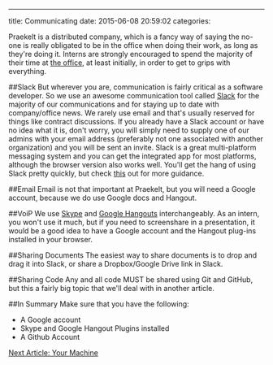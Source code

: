 ---
title: Communicating
date:   2015-06-08 20:59:02
categories:


Praekelt is a distributed company, which is a fancy way of saying the no-one is really obligated to be in the office when doing their work, as long as they're doing it. Interns are strongly encouraged to spend the majority of their time at [the office](https://www.google.co.za/maps/place/Praekelt+Foundation/@-33.933995,18.456975,17z/data=!3m1!4b1!4m2!3m1!1s0x1dcc5d0a28f2954f:0x7c7509131bcfb8e4), at least initially, in order to get to grips with everything. 

##Slack
But wherever you are, communication is fairly critical as a software developer. So we use an awesome communication tool called [Slack](https://slack.com) for the majority of our communications and for staying up to date with company/office news. We rarely use email and that's usually reserved for things like contract discussions. If you already have a Slack account or have no idea what it is, don't worry, you will simply need to supply one of our admins with your email address (preferably not one associated with another organization) and you will be sent an invite. Slack is a great multi-platform messaging system and you can get the integrated app for most platforms, although the browser version also works well. You'll get the hang of using Slack pretty quickly, but check [this](https://slack.zendesk.com/hc/en-us/sections/200327667-Slack-Basics) out for more guidance.

##Email
Email is not that important at Praekelt, but you will need a Google account, because we do use Google docs and Hangout.

##VoiP
We use [Skype](http://www.skype.com/en/) and [Google Hangouts](http://www.google.com/+/learnmore/hangouts/) interchangeably. As an intern, you won't use it much, but if you need to screenshare in a presentation, it would be a good idea to have a Google account and the Hangout plug-ins installed in your browser.

##Sharing Documents
The easiest way to share documents is to drop and drag it into Slack, or share a Dropbox/Google Drive link in Slack.

##Sharing Code
Any and all code MUST be shared using Git and GitHub, but this a fairly big topic that we'll deal with in another article.

##In Summary
Make sure that you have the following:

- A Google account
- Skype and Google Hangout Plugins installed
- A Github Account

[Next Article: Your Machine](http://nathanbegbie.github.io/wow/2015/06/08/your-machine.html)
